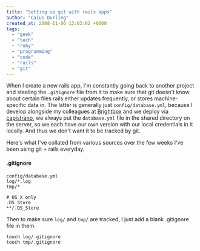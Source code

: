 ```yaml
---
title: "Setting up git with rails apps"
author: "Caius Durling"
created_at: 2008-11-06 13:03:02 +0000
tags:
  - "geek"
  - "tech"
  - "ruby"
  - "programming"
  - "code"
  - "rails"
  - "git"
---
```


When I create a new rails app, I'm constantly going back to another project and stealing the `.gitignore` file from it to make sure that git doesn't know about certain files rails either updates frequently, or stores machine-specific data in. The latter is generally just `config/database.yml`, because I develop alongside my colleagues at [Brightbox][] and we deploy via [capistrano][cap], we always put the `database.yml` file in the shared directory on the server, so we each have our own version with our local credentials in it locally. And thus we don't want it to be tracked by git.

[Brightbox]: http://brightbox.co.uk/ "Brightbox - Serious Rails Hosting"
[cap]: http://www.capify.org/

Here's what I've collated from various sources over the few weeks I've been using git + rails everyday.

#### .gitignore

    config/database.yml
    log/*.log
    tmp/*

    # OS X only
    .DS_Store
    **/.DS_Store

Then to make sure `log/` and `tmp/` are tracked, I just add a blank .gitignore file in them.

    touch log/.gitignore
    touch tmp/.gitignore
